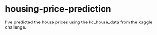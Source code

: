 # housing-price-prediction
I've predicted the house prices using the kc_house_data from the kaggle challenge.

